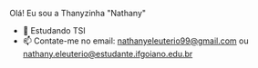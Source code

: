 Olá! Eu sou a Thanyzinha "Nathany"

- 🌱 Estudando TSI
- 📫 Contate-me no email: nathanyeleuterio99@gmail.com ou nathany.eleuterio@estudante.ifgoiano.edu.br


